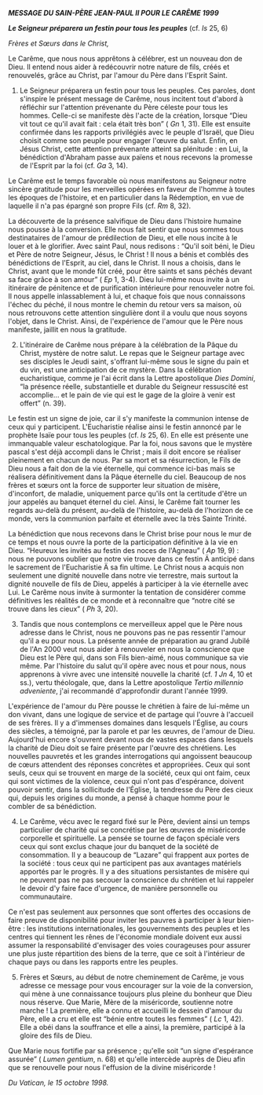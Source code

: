 ***MESSAGE DU SAIN-PÈRE JEAN-PAUL II POUR LE CARÊME 1999***

***Le Seigneur préparera un festin pour tous les peuples*** (cf. *Is* 25, 6)

*Frères et Sœurs dans le Christ,*

Le Carême, que nous nous apprêtons à célébrer, est un nouveau don de Dieu. Il entend nous aider à redécouvrir notre nature de fils, créés et renouvelés, grâce au Christ, par l'amour du Père dans l'Esprit Saint.

1. Le Seigneur préparera un festin pour tous les peuples. Ces paroles, dont s'inspire le présent message de Carême, nous incitent tout d'abord à réfléchir sur l'attention prévenante du Père céleste pour tous les hommes. Celle-ci se manifeste dès l'acte de la création, lorsque “Dieu vit tout ce qu'il avait fait : cela était très bon” ( *Gn* 1, 31). Elle est ensuite confirmée dans les rapports privilégiés avec le peuple d'Israël, que Dieu choisit comme son peuple pour engager l'œuvre du salut. Enfin, en Jésus Christ, cette attention prévenante atteint sa plénitude : en Lui, la bénédiction d'Abraham passe aux païens et nous recevons la promesse de l'Esprit par la foi (cf. *Ga* 3, 14).

Le Carême est le temps favorable où nous manifestons au Seigneur notre sincère gratitude pour les merveilles opérées en faveur de l'homme à toutes les époques de l'histoire, et en particulier dans la Rédemption, en vue de laquelle il n'a pas épargné son propre Fils (cf. *Rm* 8, 32).

La découverte de la présence salvifique de Dieu dans l'histoire humaine nous pousse à la conversion. Elle nous fait sentir que nous sommes tous destinataires de l'amour de prédilection de Dieu, et elle nous incite à le louer et à le glorifier. Avec saint Paul, nous redisons : “Qu'il soit béni, le Dieu et Père de notre Seigneur, Jésus, le Christ ! Il nous a bénis et comblés des bénédictions de l'Esprit, au ciel, dans le Christ. Il nous a choisis, dans le Christ, avant que le monde fût créé, pour être saints et sans péchés devant sa face grâce à son amour” ( *Ep* 1, 3-4). Dieu lui-même nous invite à un itinéraire de pénitence et de purification intérieure pour renouveler notre foi. Il nous appelle inlassablement à lui, et chaque fois que nous connaissons l'échec du péché, il nous montre le chemin du retour vers sa maison, où nous retrouvons cette attention singulière dont il a voulu que nous soyons l'objet, dans le Christ. Ainsi, de l'expérience de l'amour que le Père nous manifeste, jaillit en nous la gratitude.

2. L'itinéraire de Carême nous prépare à la célébration de la Pâque du Christ, mystère de notre salut. Le repas que le Seigneur partage avec ses disciples le Jeudi saint, s'offrant lui-même sous le signe du pain et du vin, est une anticipation de ce mystère. Dans la célébration eucharistique, comme je l'ai écrit dans la Lettre apostolique *Dies Domini*, “la présence réelle, substantielle et durable du Seigneur ressuscité est accomplie... et le pain de vie qui est le gage de la gloire à venir est offert” (n. 39).

Le festin est un signe de joie, car il s'y manifeste la communion intense de ceux qui y participent. L'Eucharistie réalise ainsi le festin annoncé par le prophète Isaïe pour tous les peuples (cf. *Is* 25, 6). En elle est présente une immanquable valeur eschatologique. Par la foi, nous savons que le mystère pascal s'est déjà accompli dans le Christ ; mais il doit encore se réaliser pleinement en chacun de nous. Par sa mort et sa résurrection, le Fils de Dieu nous a fait don de la vie éternelle, qui commence ici-bas mais se réalisera définitivement dans la Pâque éternelle du ciel. Beaucoup de nos frères et sœurs ont la force de supporter leur situation de misère, d'inconfort, de maladie, uniquement parce qu'ils ont la certitude d'être un jour appelés au banquet éternel du ciel. Ainsi, le Carême fait tourner les regards au-delà du présent, au-delà de l'histoire, au-delà de l'horizon de ce monde, vers la communion parfaite et éternelle avec la très Sainte Trinité.

La bénédiction que nous recevons dans le Christ brise pour nous le mur de ce temps et nous ouvre la porte de la participation définitive à la vie en Dieu. “Heureux les invités au festin des noces de l'Agneau” ( *Ap* 19, 9) : nous ne pouvons oublier que notre vie trouve dans ce festin Ä anticipé dans le sacrement de l'Eucharistie Ä sa fin ultime. Le Christ nous a acquis non seulement une dignité nouvelle dans notre vie terrestre, mais surtout la dignité nouvelle de fils de Dieu, appelés à participer à la vie éternelle avec Lui. Le Carême nous invite à surmonter la tentation de considérer comme définitives les réalités de ce monde et à reconnaître que “notre cité se trouve dans les cieux” ( *Ph* 3, 20).

3. Tandis que nous contemplons ce merveilleux appel que le Père nous adresse dans le Christ, nous ne pouvons pas ne pas ressentir l'amour qu'il a eu pour nous. La présente année de préparation au grand Jubilé de l'An 2000 veut nous aider à renouveler en nous la conscience que Dieu est le Père qui, dans son Fils bien-aimé, nous communique sa vie même. Par l'histoire du salut qu'il opère avec nous et pour nous, nous apprenons à vivre avec une intensité nouvelle la charité (cf. *1 Jn* 4, 10 et ss.), vertu théologale, que, dans la Lettre apostolique *Tertio millennio adveniente*, j'ai recommandé d'approfondir durant l'année 1999.

L'expérience de l'amour du Père pousse le chrétien à faire de lui-même un don vivant, dans une logique de service et de partage qui l'ouvre à l'accueil de ses frères. Il y a d'immenses domaines dans lesquels l'Église, au cours des siècles, a témoigné, par la parole et par les œuvres, de l'amour de Dieu. Aujourd'hui encore s'ouvrent devant nous de vastes espaces dans lesquels la charité de Dieu doit se faire présente par l'œuvre des chrétiens. Les nouvelles pauvretés et les grandes interrogations qui angoissent beaucoup de cœurs attendent des réponses concrètes et appropriées. Ceux qui sont seuls, ceux qui se trouvent en marge de la société, ceux qui ont faim, ceux qui sont victimes de la violence, ceux qui n'ont pas d'espérance, doivent pouvoir sentir, dans la sollicitude de l'Église, la tendresse du Père des cieux qui, depuis les origines du monde, a pensé à chaque homme pour le combler de sa bénédiction.

4. Le Carême, vécu avec le regard fixé sur le Père, devient ainsi un temps particulier de charité qui se concrétise par les œuvres de miséricorde corporelle et spirituelle. La pensée se tourne de façon spéciale vers ceux qui sont exclus chaque jour du banquet de la société de consommation. Il y a beaucoup de “Lazare” qui frappent aux portes de la société : tous ceux qui ne participent pas aux avantages matériels apportés par le progrès. Il y a des situations persistantes de misère qui ne peuvent pas ne pas secouer la conscience du chrétien et lui rappeler le devoir d'y faire face d'urgence, de manière personnelle ou communautaire.

Ce n'est pas seulement aux personnes que sont offertes des occasions de faire preuve de disponibilité pour inviter les pauvres à participer à leur bien-être : les institutions internationales, les gouvernements des peuples et les centres qui tiennent les rênes de l'économie mondiale doivent eux aussi assumer la responsabilité d'envisager des voies courageuses pour assurer une plus juste répartition des biens de la terre, que ce soit à l'intérieur de chaque pays ou dans les rapports entre les peuples.

5. Frères et Sœurs, au début de notre cheminement de Carême, je vous adresse ce message pour vous encourager sur la voie de la conversion, qui mène à une connaissance toujours plus pleine du bonheur que Dieu nous réserve. Que Marie, Mère de la miséricorde, soutienne notre marche ! La première, elle a connu et accueilli le dessein d'amour du Père, elle a cru et elle est “bénie entre toutes les femmes” ( *Lc* 1, 42). Elle a obéi dans la souffrance et elle a ainsi, la première, participé à la gloire des fils de Dieu.

Que Marie nous fortifie par sa présence ; qu'elle soit “un signe d'espérance assurée” ( *Lumen gentium*, n. 68) et qu'elle intercède auprès de Dieu afin que se renouvelle pour nous l'effusion de la divine miséricorde !

*Du Vatican, le 15 octobre 1998.*